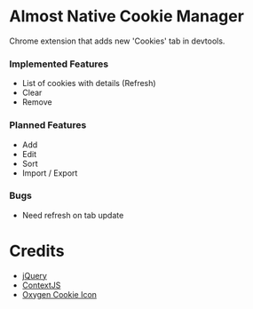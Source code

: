 # Almost Native Cookie Manager

Chrome extension that adds new 'Cookies' tab in devtools.

### Implemented Features
 * List of cookies with details (Refresh)
 * Clear
 * Remove

### Planned Features
 * Add
 * Edit
 * Sort
 * Import / Export

### Bugs
 * Need refresh on tab update

# Credits
 * [jQuery](http://jquery.com/)
 * [ContextJS](http://contextjs.com/)
 * [Oxygen Cookie Icon](http://www.oxygen-icons.org/)
